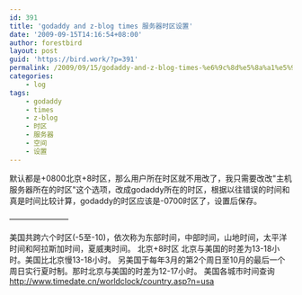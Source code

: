 ```yaml
---
id: 391
title: 'godaddy and z-blog times 服务器时区设置'
date: '2009-09-15T14:16:54+08:00'
author: forestbird
layout: post
guid: 'https://bird.work/?p=391'
permalink: /2009/09/15/godaddy-and-z-blog-times-%e6%9c%8d%e5%8a%a1%e5%99%a8%e6%97%b6%e5%8c%ba%e8%ae%be%e7%bd%ae-2/
categories:
    - log
tags:
    - godaddy
    - times
    - z-blog
    - 时区
    - 服务器
    - 空间
    - 设置
---
```


默认都是+0800北京+8时区，那么用户所在时区就不用改了，我只需要改改"主机服务器所在的时区"这个选项，改成godaddy所在的时区，根据以往错误的时间和真是时间比较计算，godaddy的时区应该是-0700时区了，设置后保存。

———————–

美国共跨六个时区(-5至-10)，依次称为东部时间，中部时间，山地时间，太平洋时间和阿拉斯加时间，夏威夷时间。 北京+8时区 北京与美国的时差为13-18小时。美国比北京慢13-18小时。 另美国于每年3月的第2个周日至10月的最后一个周日实行夏时制。那时北京与美国的时差为12-17小时。 美国各城市时间查询 http://www.timedate.cn/worldclock/country.asp?n=usa